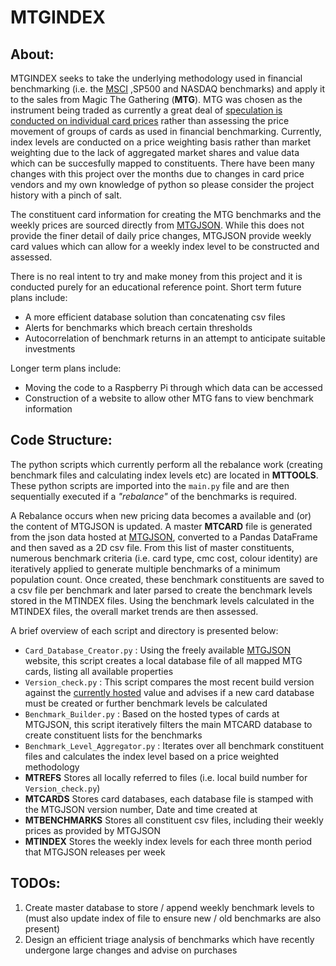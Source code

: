 # MTGINDEX
## About:
MTGINDEX seeks to take the underlying methodology used in financial benchmarking (i.e. the [MSCI](https://www.msci.com/eqb/methodology/meth_docs/MSCI_IndexCalcMethodology_Jan2019.pdf) ,SP500 and NASDAQ benchmarks) and apply it to the sales from Magic The Gathering (**MTG**).
MTG was chosen as the instrument being traded as currently a great deal of [speculation is conducted on individual card prices](https://www.reddit.com/r/mtgfinance/) rather than assessing the price movement of groups of cards as used in financial benchmarking. 
Currently, index levels are conducted on a price weighting basis rather than market weighting due to the lack of aggregated market shares and value data which can be succesfully mapped to constituents.
There have been many changes with this project over the months due to changes in card price vendors and my own knowledge of python so please consider the project history with a pinch of salt.

The constituent card information for creating the MTG benchmarks and the weekly prices are sourced directly from [MTGJSON](https://mtgjson.com/).
While this does not provide the finer detail of daily price changes, MTGJSON provide weekly card values which can allow for a weekly index level to be constructed and assessed.

There is no real intent to try and make money from this project and it is conducted purely for an educational reference point.
Short term future plans include: 
* A more efficient database solution than concatenating csv files
* Alerts for benchmarks which breach certain thresholds
* Autocorrelation of benchmark returns in an attempt to anticipate suitable investments

Longer term plans include:
* Moving the code to a Raspberry Pi through which data can be accessed
* Construction of a website to allow other MTG fans to view benchmark information

## Code Structure:
The python scripts which currently perform all the rebalance work (creating benchmark files and calculating index levels etc) are located in **MTTOOLS**.
These python scripts are imported into the `main.py` file and are then sequentially executed if a *"rebalance"* of the benchmarks is required.

A Rebalance occurs when new pricing data becomes a available and (or) the content of MTGJSON is updated.
A master **MTCARD** file is generated from the json data hosted at [MTGJSON](https://mtgjson.com/downloads/compiled/), converted to a Pandas DataFrame and then saved as a 2D csv file.
From this list of master constituents, numerous benchmark criteria (i.e. card type, cmc cost, colour identity) are iteratively applied to generate multiple benchmarks of a minimum population count.
Once created, these benchmark constituents are saved to a csv file per benchmark and later parsed to create the benchmark levels stored in the MTINDEX files.
Using the benchmark levels calculated in the MTINDEX files, the overall market trends are then assessed.

A brief overview of each script and directory is presented below: 
* `Card_Database_Creator.py` : Using the freely available [MTGJSON](https://mtgjson.com/) website, this script creates a local database file of all mapped MTG cards, listing all available properties
* `Version_check.py` : This script compares the most recent build version against the [currently hosted](https://mtgjson.com/json/version.json) value and advises if a new card database must be created or further benchmark levels be calculated
* `Benchmark_Builder.py` : Based on the hosted types of cards at MTGJSON, this script iteratively filters the main MTCARD database to create constituent lists for the benchmarks
* `Benchmark_Level_Aggregator.py` : Iterates over all benchmark constituent files and calculates the index level based on a price weighted methodology   
* **MTREFS** Stores all locally referred to files (i.e. local build number for `Version_check.py`)
* **MTCARDS** Stores card databases, each database file is stamped with the MTGJSON version number, Date and time created at
* **MTBENCHMARKS** Stores all constituent csv files, including their weekly prices as provided by MTGJSON
* **MTINDEX** Stores the weekly index levels for each three month period that MTGJSON releases per week
  
  
 ## TODOs:
 1. Create master database to store / append weekly benchmark levels to (must also update index of file to ensure new / old benchmarks are also present)
 2. Design an efficient triage analysis of benchmarks which have recently undergone large changes and advise on purchases
 
  